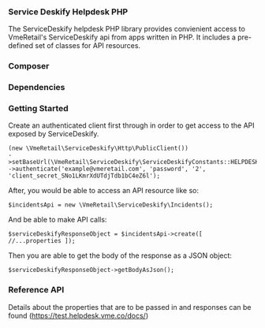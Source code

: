 ### Service Deskify Helpdesk PHP

The ServiceDeskify helpdesk PHP library provides convienient access to VmeRetail's ServiceDeskify api from apps written in PHP. It includes a pre-defined set of classes for API resources.

### Composer

### Dependencies


### Getting Started

Create an authenticated client first through in order to get access to the API exposed by ServiceDeskify.

```
(new \VmeRetail\ServiceDeskify\Http\PublicClient())
->setBaseUrl(\VmeRetail\ServiceDeskify\ServiceDeskifyConstants::HELPDESK_API_URL_TEST)
->authenticate('example@vmeretail.com', 'password', '2', 'client_secret_SNo1LKmrXdUTdjTdb1bC4eZ6l');
```

After, you would be able to access an API resource like so:

```
$incidentsApi = new \VmeRetail\ServiceDeskify\Incidents();
```

And be able to make API calls:

```
$serviceDeskifyResponseObject = $incidentsApi->create([ //...properties ]);
```

Then you are able to get the body of the response as a JSON object:

```
$serviceDeskifyResponseObject->getBodyAsJson();
```

### Reference API

Details about the properties that are to be passed in and responses can be found (https://test.helpdesk.vme.co/docs/)